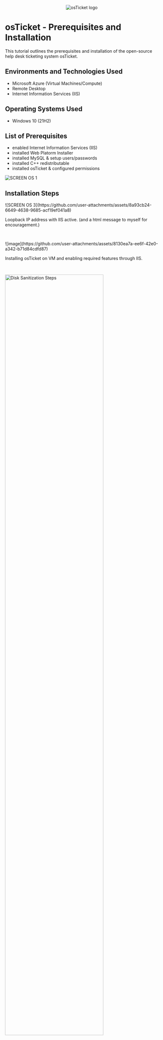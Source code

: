 <p align="center">
<img src="https://i.imgur.com/Clzj7Xs.png" alt="osTicket logo"/>
</p>

<h1>osTicket - Prerequisites and Installation</h1>
This tutorial outlines the prerequisites and installation of the open-source help desk ticketing system osTicket.<br />


<h2>Environments and Technologies Used</h2>

- Microsoft Azure (Virtual Machines/Compute)
- Remote Desktop
- Internet Information Services (IIS)

<h2>Operating Systems Used </h2>

- Windows 10</b> (21H2)

<h2>List of Prerequisites</h2>

- enabled Internet Information Services (IIS)
- installed Web Platorm Installer
- installed MySQL & setup users/passwords
- installed C++ redistributable
- installed osTicket & configured permissions

![SCREEN OS 1](https://github.com/user-attachments/assets/3988b762-7f90-4830-bdb3-09245f575868)



<h2>Installation Steps</h2>

<p>
![SCREEN OS 3](https://github.com/user-attachments/assets/8a93cb24-6649-4638-9685-acf19ef041a8)

</p>
<p>
Loopback IP address with IIS active. (and a html message to myself for encouragement.)
</p>
<br />

<p>
![image](https://github.com/user-attachments/assets/8130ea7a-ee6f-42e0-a342-b71d84cdfd87)

</p>
<p>
Installing osTicket on VM and enabling required features through IIS.
</p>
<br />

<p>
<img src="https://i.imgur.com/DJmEXEB.png" height="80%" width="80%" alt="Disk Sanitization Steps"/>
</p>
<p>
picture text soon
</p>
<br />
